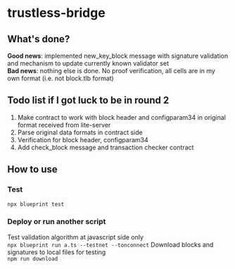 # trustless-bridge
## What's done?
**Good news**: implemented new_key_block message with signature validation and mechanism to update currently known validator set  
**Bad news**: nothing else is done. No proof verification, all cells are in my own format (i.e. not block.tlb format)  

## Todo list if I got luck to be in round 2
1. Make contract to work with block header and configparam34 in original format received from lite-server
2. Parse original data formats in contract side
3. Verification for block header, configparam34
4. Add check_block message and transaction checker contract


## How to use

### Test

`npx blueprint test`

### Deploy or run another script
Test validation algorithm at javascript side only  
`npx blueprint run a.ts --testnet --tonconnect`
Download blocks and signatures to local files for testing  
`npm run download`